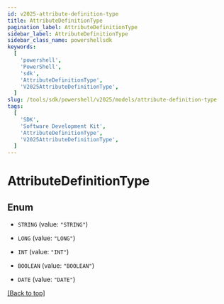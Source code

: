 ```yaml
---
id: v2025-attribute-definition-type
title: AttributeDefinitionType
pagination_label: AttributeDefinitionType
sidebar_label: AttributeDefinitionType
sidebar_class_name: powershellsdk
keywords:
  [
    'powershell',
    'PowerShell',
    'sdk',
    'AttributeDefinitionType',
    'V2025AttributeDefinitionType',
  ]
slug: /tools/sdk/powershell/v2025/models/attribute-definition-type
tags:
  [
    'SDK',
    'Software Development Kit',
    'AttributeDefinitionType',
    'V2025AttributeDefinitionType',
  ]
---
```


# AttributeDefinitionType

## Enum

- `STRING` (value: `"STRING"`)

- `LONG` (value: `"LONG"`)

- `INT` (value: `"INT"`)

- `BOOLEAN` (value: `"BOOLEAN"`)

- `DATE` (value: `"DATE"`)

[[Back to top]](#)
